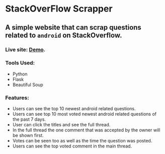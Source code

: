# StackOverFlow Scrapper

## A simple website that can scrap questions related to `android` on StackOverflow.

### Live site: [Demo](https://stackoverflowscrapper.herokuapp.com/).

### Tools Used:

- Python
- Flask
- Beautiful Soup

### Features:

- Users can see the top 10 newest android related questions.
- Users can see top 10 most voted newest android related questions of the past 7 days.
- User can click the titles and see the full thread.
- In the full thread the one comment that was accepted by the owner will be shown first.
- Votes can be seen too as well as the time the question was posted.
- Users can see the top voted comment in the main thread.
